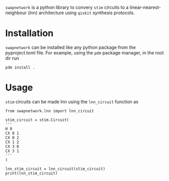 `swapnetwork` is a python library to convery `stim` circuits to a
linear-nearest-neighbour (lnn) architecture using `qiskit` synthesis protocols.

# Installation
`swapnetwork` can be installed like any python package from the pyproject.toml
file. For example, using the `pdm` package manager, in the root dir run
```
pdm install .
```

# Usage
`stim` circuits can be made lnn using the `lnn_circuit` function as
```
from swapnetwork.lnn import lnn_circuit

stim_circuit = stim.Circuit(
'''
H 0
CX 0 1
CX 0 2
CX 1 2
CX 3 0
CX 3 1
'''
)

lnn_stim_circuit = lnn_circuit(stim_circuit)
print(lnn_stim_circuit)
```
